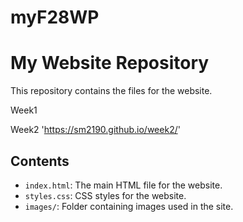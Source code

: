 # myF28WP

# My Website Repository

This repository contains the files for the website.

Week1


Week2
'https://sm2190.github.io/week2/'

## Contents

- `index.html`: The main HTML file for the website.
- `styles.css`: CSS styles for the website.
- `images/`: Folder containing images used in the site.
